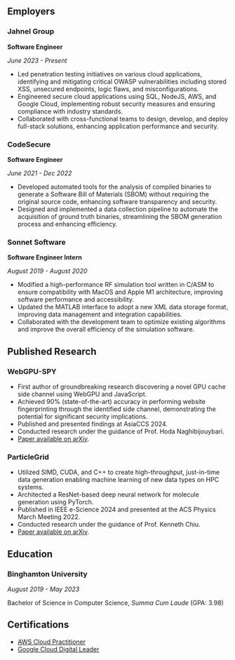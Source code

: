 ## Employers

### Jahnel Group

**Software Engineer**

*June 2023 - Present*

- Led penetration testing initiatives on various cloud applications, identifying
  and mitigating critical OWASP vulnerabilities including stored XSS, unsecured
  endpoints, logic flaws, and misconfigurations.
- Engineered secure cloud applications using SQL, NodeJS, AWS, and Google Cloud,
  implementing robust security measures and ensuring compliance with industry
  standards.
- Collaborated with cross-functional teams to design, develop, and deploy
  full-stack solutions, enhancing application performance and security.

### CodeSecure

**Software Engineer**

*June 2021 - Dec 2022*

- Developed automated tools for the analysis of compiled binaries to generate a
  Software Bill of Materials (SBOM) without requiring the original source code,
  enhancing software transparency and security.
- Designed and implemented a data collection pipeline to automate the
  acquisition of ground truth binaries, streamlining the SBOM generation process
  and enhancing efficiency.

### Sonnet Software

**Software Engineer Intern**

*August 2019 - August 2020*

- Modified a high-performance RF simulation tool written in C/ASM to ensure
  compatibility with MacOS and Apple M1 architecture, improving software
  performance and accessibility.
- Updated the MATLAB interface to adopt a new XML data storage format, improving
  data management and integration capabilities.
- Collaborated with the development team to optimize existing algorithms and
  improve the overall efficiency of the simulation software.

## Published Research

### WebGPU-SPY

- First author of groundbreaking research discovering a novel GPU cache side channel using WebGPU and JavaScript.
- Achieved 90% (state-of-the-art) accuracy in performing website fingerprinting
  through the identified side channel, demonstrating the potential for
  significant security implications.
- Published and presented findings at AsiaCCS 2024.
- Conducted research under the guidance of Prof. Hoda Naghibijouybari.
- [Paper available on arXiv](https://arxiv.org/abs/2401.04349).

### ParticleGrid

- Utilized SIMD, CUDA, and C++ to create high-throughput, just-in-time data generation enabling machine learning of new data types on HPC systems.
- Architected a ResNet-based deep neural network for molecule generation using PyTorch.
- Published in IEEE e-Science 2024 and presented at the ACS Physics March Meeting 2022.
- Conducted research under the guidance of Prof. Kenneth Chiu.
- [Paper available on arXiv](https://arxiv.org/abs/2211.08506).

## Education

### Binghamton University

*August 2019 - May 2023*

Bachelor of Science in Computer Science, *Summa Cum Laude* (GPA: 3.98)

## Certifications

- [AWS Cloud Practitioner](https://cp.certmetrics.com/amazon/en/public/verify/credential/26522ad1191645f59b6b98fe22efb9b3)
- [Google Cloud Digital Leader](https://www.credly.com/badges/afaaad60-89a0-4da7-84d7-e24f94ab22c3/linked_in_profile)
